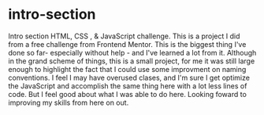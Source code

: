 # intro-section
Intro section HTML, CSS , &amp; JavaScript challenge.
This is a project I did from a free challenge from Frontend Mentor. This is the biggest thing I've done so far- especially without help - and I've learned a lot
from it. Although in the grand scheme of things, this is a small project, for me it was still large enough to highlight the fact that I could use some improvment 
on naming conventions. I feel I may have overused clases, and I'm sure I get optimize the JavaScript and accomplish the same thing here with a lot less lines of 
code. But I feel good about what I was able to do here. Looking foward to improving my skills from here on out.
